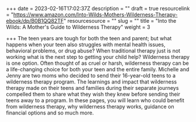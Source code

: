 +++
date = 2023-02-16T17:02:37Z
description = ""
draft = true
resourcelink = "https://www.amazon.com/Into-Wilds-Mothers-Wilderness-Therapy-ebook/dp/B0B1QQ82TF"
resourcesource = ""
slug = ""
title = "Into the Wilds: A Mother's Guide to Wilderness Therapy"
weight = 3

+++
The teen years are tough for both the teen and parent; but what happens when your teen also struggles with mental health issues, behavioral problems, or drug abuse? When traditional therapy just is not working what is the next step to getting your child help? Wilderness therapy is one option. Often thought of as cruel or harsh, wilderness therapy can be a life-changing choice for both your teen and the entire family. Michelle and Jenny are two moms who decided to send their 16-year-old teens to a wilderness therapy program. The learnings and impact that wilderness therapy made on their teens and families during their separate journeys compelled them to share what they wish they knew before sending their teens away to a program. In these pages, you will learn who could benefit from wilderness therapy, why wilderness therapy works, guidance on financial options and so much more.
